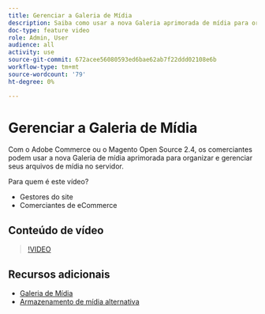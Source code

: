 ```yaml
---
title: Gerenciar a Galeria de Mídia
description: Saiba como usar a nova Galeria aprimorada de mídia para organizar e gerenciar arquivos de mídia no servidor.
doc-type: feature video
role: Admin, User
audience: all
activity: use
source-git-commit: 672acee56080593ed6bae62ab7f22ddd02108e6b
workflow-type: tm+mt
source-wordcount: '79'
ht-degree: 0%

---
```


# Gerenciar a Galeria de Mídia

Com o Adobe Commerce ou o Magento Open Source 2.4, os comerciantes podem usar a nova Galeria de mídia aprimorada para organizar e gerenciar seus arquivos de mídia no servidor.

Para quem é este vídeo?

- Gestores do site
- Comerciantes de eCommerce

## Conteúdo de vídeo

>[!VIDEO](https://video.tv.adobe.com/v/343785?quality=12&learn=on)

## Recursos adicionais

- [Galeria de Mídia](https://docs.magento.com/user-guide/cms/media-gallery.html)
- [Armazenamento de mídia alternativa](https://docs.magento.com/user-guide/system/media-storage.html)
